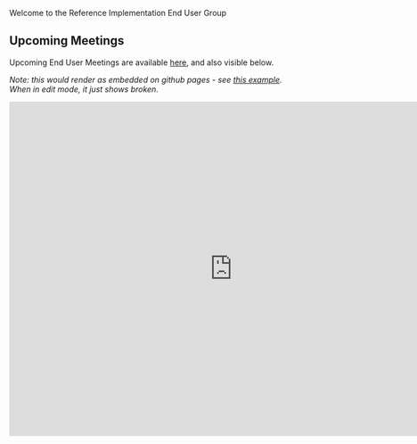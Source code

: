 <!-- modelling the cncf research end user community at https://community.cncf.io/research-end-user-group/ -->
<!-- for each end user group meeting, we should have
- landing page with...
- zoom/google hangout/teams public etc, or way to request invite
- agenda that people can make suggestions to (google doc)
- anything else?
-->

Welcome to the Reference Implementation End User Group

## Upcoming Meetings

Upcoming End User Meetings are available [here](https://calendar.google.com/calendar/u/0?cid=bjc2N3BhZG9ndnY1aWdwdmxra3FiNmEybjhAZ3JvdXAuY2FsZW5kYXIuZ29vZ2xlLmNvbQ), and also visible below.

*Note: this would render as embedded on github pages - see [this example](https://community.lyledodge.me/end-user-group). When in edit mode, it just shows broken.*

<iframe src="https://calendar.google.com/calendar/embed?src=n767padogvv5igpvlkkqb6a2n8%40group.calendar.google.com&ctz=America%2FLos_Angeles" style="border: 0" width="800" height="600" frameborder="0" scrolling="no"></iframe>